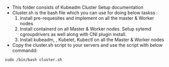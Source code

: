 * This folder consists of Kubeadm Cluster Setup documentation 
* Cluster.sh is the bash file which you can use for doing below taskss :
  1. Install pre-requesites and implement on all the master & Worker nodes
  2. Install containerd on all Master & Worker nodes. Setup sytemd cgroupdrivers as well along with CNI plugin install.
  3. Install kubeadm, , Kubelet, Kubectl on all the Master & Worker nodes
* Copy the cluster.sh script to your servers and use the script with below commandd:
```
sudo /bin/bash cluster.sh
```
